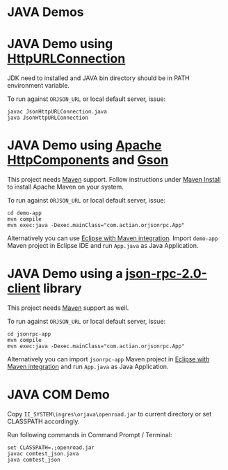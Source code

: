 # JAVA Demos

# JAVA Demo using [HttpURLConnection](https://docs.oracle.com/javase/8/docs/api/java/net/HttpURLConnection.html "HttpURLConnection")

JDK need to installed and JAVA bin directory should be in PATH environment variable.

To run against `ORJSON_URL` or local default server, issue:
	
	javac JsonHttpURLConnection.java
	java JsonHttpURLConnection

# JAVA Demo using [Apache HttpComponents](http://hc.apache.org/httpcomponents-client-ga/tutorial/html/ "Apache HttpComponents") and [Gson](https://github.com/google/gson/blob/master/UserGuide.md "Gson")

This project needs [Maven](https://maven.apache.org/ "Maven") support. Follow instructions under [Maven Install](https://maven.apache.org/install.html "Maven Install") to install Apache Maven on your system.

To run against `ORJSON_URL` or local default server, issue:

	cd demo-app
	mvn compile
	mvn exec:java -Dexec.mainClass="com.actian.orjsonrpc.App"

Alternatively you can use [Eclipse with Maven integration](http://www.eclipse.org/m2e/ "M2Eclipse"). Import `demo-app` Maven project in Eclipse IDE and run `App.java` as Java Application.

# JAVA Demo using a [json-rpc-2.0-client](http://software.dzhuvinov.com/json-rpc-2.0-client.html "json-rpc-2.0-client") library

This project needs [Maven](https://maven.apache.org/ "Maven") support as well.

To run against `ORJSON_URL` or local default server, issue:

	cd jsonrpc-app
	mvn compile
	mvn exec:java -Dexec.mainClass="com.actian.orjsonrpc.App"

Alternatively you can import `jsonrpc-app` Maven project in [Eclipse with Maven integration](http://www.eclipse.org/m2e/ "M2Eclipse") and run `App.java` as Java Application.

# JAVA COM Demo

Copy `II_SYSTEM\ingres\orjava\openroad.jar` to current directory or set CLASSPATH accordingly.

Run following commands in Command Prompt / Terminal:
	
	set CLASSPATH=.;openroad.jar
	javac comtest_json.java
	java comtest_json
